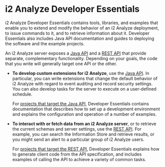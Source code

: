 # i2 Analyze Developer Essentials

i2 Analyze Developer Essentials contains tools, libraries, and examples that enable you to extend and modify the behavior of an i2 Analyze deployment, to issue commands to it, and to retrieve information about it.
Developer Essentials also includes Java API documentation and guides to deploying the software and the example projects.

An i2 Analyze server exposes a [Java API](https://i2group.github.io/analyze/docs/index.html?overview-summary.html) and a [REST API](https://docs.i2group.com/analyze/public-rest-api.html#overview) that provide separate, complementary functionality.
Depending on your goals, the code that you write will generally target one API or the other. 

- **To develop custom extensions for i2 Analyze**, use the [Java API](https://i2group.github.io/analyze/docs/index.html?overview-summary.html).
  In particular, you can write extensions that change the default behavior of i2 Analyze with regard to event auditing and record security settings.
  You can also develop tasks for the server to execute on a user-defined schedule.

  For [projects that target the Java API](java-api/index.md), Developer Essentials contains documentation that describes how to set up a development environment and explains the configuration and operation of a number of examples.

- **To interact with or fetch data from an i2 Analyze server**, or to retrieve the current schemas and server settings, use the [REST API](https://docs.i2group.com/analyze/public-rest-api.html#overview).
For example, you can search the Information Store and retrieve results, or you might send an alert to a particular group of i2 Analyze users.

  For [projects that target the REST API](rest-api/index.md), Developer Essentials explains how to generate client code from the API specification, and includes examples of calling the API to achieve a variety of common tasks.
